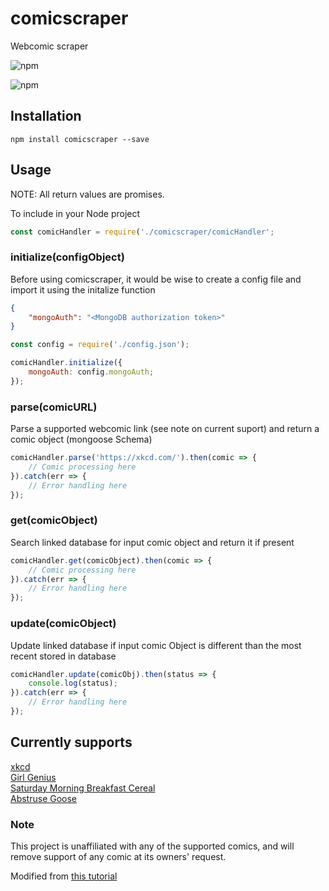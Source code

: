 # comicscraper

Webcomic scraper

![npm](https://img.shields.io/npm/v/comicscraper.svg)

![npm](https://img.shields.io/npm/dw/comicscraper.svg)

## Installation

`npm install comicscraper --save`

## Usage

NOTE: All return values are promises.

To include in your Node project

```js
const comicHandler = require('./comicscraper/comicHandler';
```

### initialize(configObject)

Before using comicscraper, it would be wise to create a config file and import it using the initalize function

```json
{
    "mongoAuth": "<MongoDB authorization token>"
}
```

```js
const config = require('./config.json');

comicHandler.initialize({
    mongoAuth: config.mongoAuth;
});
```

### parse(comicURL)

Parse a supported webcomic link (see note on current suport) and return a comic object (mongoose Schema)

```js
comicHandler.parse('https://xkcd.com/').then(comic => {
    // Comic processing here
}).catch(err => {
    // Error handling here
});
```

### get(comicObject)

Search linked database for input comic object and return it if present

```js
comicHandler.get(comicObject).then(comic => {
    // Comic processing here
}).catch(err => {
    // Error handling here
});
```

### update(comicObject)

Update linked database if input comic Object is different than the most recent stored in database

```js
comicHandler.update(comicObj).then(status => {
    console.log(status);
}).catch(err => {
    // Error handling here
});
```

## Currently supports

[xkcd](https://xkcd.com/)\
[Girl Genius](http://www.girlgeniusonline.com/)\
[Saturday Morning Breakfast Cereal](https://www.smbc-comics.com/comic/)\
[Abstruse Goose](http://abstrusegoose.com/)

### Note

This project is unaffiliated with any of the supported comics, and will remove support of any comic at  its owners' request.

Modified from [this tutorial](https://codeburst.io/an-introduction-to-web-scraping-with-node-js-1045b55c63f7)
